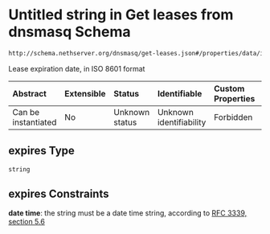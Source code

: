 # Untitled string in Get leases from dnsmasq Schema

```txt
http://schema.nethserver.org/dnsmasq/get-leases.json#/properties/data/items/properties/expires
```

Lease expiration date, in ISO 8601 format

| Abstract            | Extensible | Status         | Identifiable            | Custom Properties | Additional Properties | Access Restrictions | Defined In                                                          |
| :------------------ | :--------- | :------------- | :---------------------- | :---------------- | :-------------------- | :------------------ | :------------------------------------------------------------------ |
| Can be instantiated | No         | Unknown status | Unknown identifiability | Forbidden         | Allowed               | none                | [get-leases.json\*](dnsmasq/get-leases.json "open original schema") |

## expires Type

`string`

## expires Constraints

**date time**: the string must be a date time string, according to [RFC 3339, section 5.6](https://tools.ietf.org/html/rfc3339 "check the specification")
